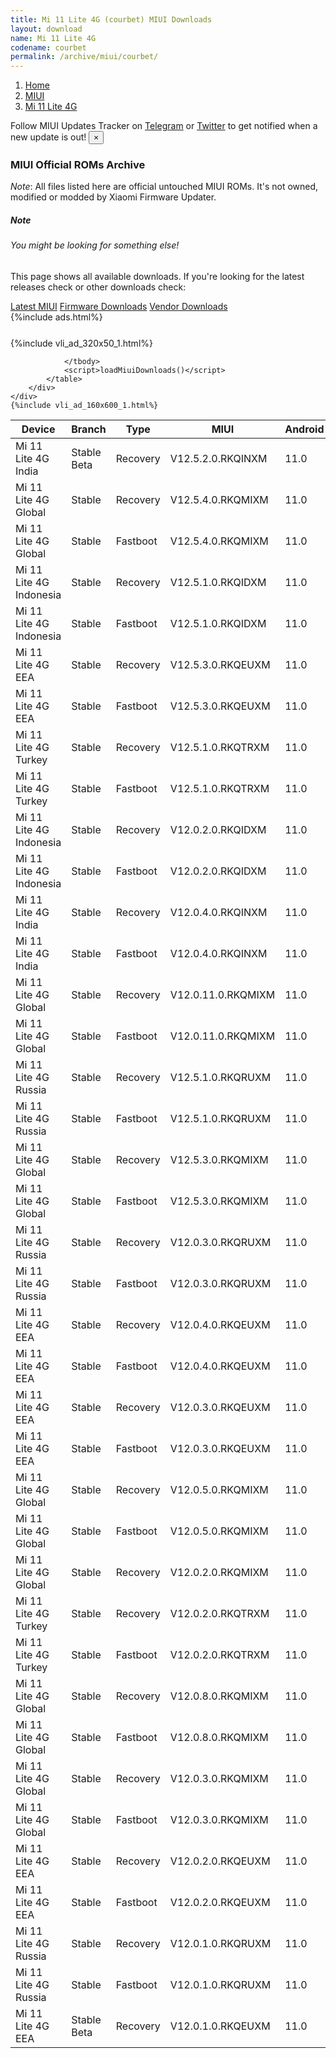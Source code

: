 ```yaml
---
title: Mi 11 Lite 4G (courbet) MIUI Downloads
layout: download
name: Mi 11 Lite 4G
codename: courbet
permalink: /archive/miui/courbet/
---
```

<nav aria-label="breadcrumb">
    <ol class="breadcrumb">
        <li class="breadcrumb-item"><a href="/">Home</a></li>
        <li class="breadcrumb-item"><a href="/miui/">MIUI</a></li>
        <li class="breadcrumb-item active" aria-current="page"><a href="/miui/courbet/">Mi 11 Lite 4G</a></li>
    </ol>
</nav>
<div class="alert alert-primary alert-dismissible fade show" role="alert">
    Follow MIUI Updates Tracker on <a href="https://t.me/MIUIUpdatesTracker" class="alert-link">Telegram</a>
     or <a href="https://twitter.com/MiFwUpdater" class="alert-link">Twitter</a> to get notified when a new update is out!
    <button type="button" class="close" data-dismiss="alert" aria-label="Close">
        <span aria-hidden="true">&times;</span>
    </button>
</div>

### MIUI Official ROMs Archive
*Note*: All files listed here are official untouched MIUI ROMs. It's not owned, modified or modded by Xiaomi Firmware Updater.
<div class="card">
  <div class="card-body">
    <h5 class="card-title">Note</h5>
    <h6 class="card-subtitle mb-2 text-muted">You might be looking for something else!</h6>
    <p class="card-text">This page shows all available downloads.
     If you're looking for the latest releases check or other downloads check:</p>
    <a href="/miui/courbet/" class="card-link">Latest MIUI</a>
    <a href="/firmware/courbet/" class="card-link">Firmware Downloads</a>
    <a href="/vendor/courbet/" class="card-link">Vendor Downloads</a>
  </div>
</div>
{%include ads.html%}
<div class="row justify-content-center">
    <div class="col-10">
        <div class="table-responsive-md" style="margin-top: 25px;">
            {%include vli_ad_320x50_1.html%}
            <table id="miui" class="display dt-responsive nowrap compact table table-striped table-hover table-sm">
                <thead class="thead-dark">
                    <tr>
                        <th data-ref="device">Device</th>
                        <th data-ref="branch">Branch</th>
                        <th data-ref="type">Type</th>
                        <th data-ref="miui">MIUI</th>
                        <th data-ref="android">Android</th>
                        <th data-ref="size">Size</th>
                        <th data-ref="size">Date</th>
                        <th data-ref="link">Link</th>
                    </tr>
                </thead>
                <tbody>
                <tr><td>Mi 11 Lite 4G India</td><td>Stable Beta</td><td>Recovery</td><td>V12.5.2.0.RKQINXM</td><td>11.0</td><td>2.9 GB</td><td>2021-08-13</td><td><a href="/miui/courbet/stable beta/V12.5.2.0.RKQINXM/">Download</a></td></tr>
<tr><td>Mi 11 Lite 4G Global</td><td>Stable</td><td>Recovery</td><td>V12.5.4.0.RKQMIXM</td><td>11.0</td><td>2.9 GB</td><td>2021-08-10</td><td><a href="/miui/courbet/stable/V12.5.4.0.RKQMIXM/">Download</a></td></tr>
<tr><td>Mi 11 Lite 4G Global</td><td>Stable</td><td>Fastboot</td><td>V12.5.4.0.RKQMIXM</td><td>11.0</td><td>5.3 GB</td><td>2021-08-04</td><td><a href="/miui/courbet/stable/V12.5.4.0.RKQMIXM/">Download</a></td></tr>
<tr><td>Mi 11 Lite 4G Indonesia</td><td>Stable</td><td>Recovery</td><td>V12.5.1.0.RKQIDXM</td><td>11.0</td><td>2.9 GB</td><td>2021-07-09</td><td><a href="/miui/courbet/stable/V12.5.1.0.RKQIDXM/">Download</a></td></tr>
<tr><td>Mi 11 Lite 4G Indonesia</td><td>Stable</td><td>Fastboot</td><td>V12.5.1.0.RKQIDXM</td><td>11.0</td><td>4.5 GB</td><td>2021-06-30</td><td><a href="/miui/courbet/stable/V12.5.1.0.RKQIDXM/">Download</a></td></tr>
<tr><td>Mi 11 Lite 4G EEA</td><td>Stable</td><td>Recovery</td><td>V12.5.3.0.RKQEUXM</td><td>11.0</td><td>2.9 GB</td><td>2021-07-06</td><td><a href="/miui/courbet/stable/V12.5.3.0.RKQEUXM/">Download</a></td></tr>
<tr><td>Mi 11 Lite 4G EEA</td><td>Stable</td><td>Fastboot</td><td>V12.5.3.0.RKQEUXM</td><td>11.0</td><td>5.2 GB</td><td>2021-06-25</td><td><a href="/miui/courbet/stable/V12.5.3.0.RKQEUXM/">Download</a></td></tr>
<tr><td>Mi 11 Lite 4G Turkey</td><td>Stable</td><td>Recovery</td><td>V12.5.1.0.RKQTRXM</td><td>11.0</td><td>2.9 GB</td><td>2021-07-06</td><td><a href="/miui/courbet/stable/V12.5.1.0.RKQTRXM/">Download</a></td></tr>
<tr><td>Mi 11 Lite 4G Turkey</td><td>Stable</td><td>Fastboot</td><td>V12.5.1.0.RKQTRXM</td><td>11.0</td><td>4.3 GB</td><td>2021-06-30</td><td><a href="/miui/courbet/stable/V12.5.1.0.RKQTRXM/">Download</a></td></tr>
<tr><td>Mi 11 Lite 4G Indonesia</td><td>Stable</td><td>Recovery</td><td>V12.0.2.0.RKQIDXM</td><td>11.0</td><td>2.9 GB</td><td>2021-05-26</td><td><a href="/miui/courbet/stable/V12.0.2.0.RKQIDXM/">Download</a></td></tr>
<tr><td>Mi 11 Lite 4G Indonesia</td><td>Stable</td><td>Fastboot</td><td>V12.0.2.0.RKQIDXM</td><td>11.0</td><td>4.5 GB</td><td>2021-04-22</td><td><a href="/miui/courbet/stable/V12.0.2.0.RKQIDXM/">Download</a></td></tr>
<tr><td>Mi 11 Lite 4G India</td><td>Stable</td><td>Recovery</td><td>V12.0.4.0.RKQINXM</td><td>11.0</td><td>2.8 GB</td><td>2021-05-24</td><td><a href="/miui/courbet/stable/V12.0.4.0.RKQINXM/">Download</a></td></tr>
<tr><td>Mi 11 Lite 4G India</td><td>Stable</td><td>Fastboot</td><td>V12.0.4.0.RKQINXM</td><td>11.0</td><td>3.4 GB</td><td>2021-04-22</td><td><a href="/miui/courbet/stable/V12.0.4.0.RKQINXM/">Download</a></td></tr>
<tr><td>Mi 11 Lite 4G Global</td><td>Stable</td><td>Recovery</td><td>V12.0.11.0.RKQMIXM</td><td>11.0</td><td>2.9 GB</td><td>2021-05-24</td><td><a href="/miui/courbet/stable/V12.0.11.0.RKQMIXM/">Download</a></td></tr>
<tr><td>Mi 11 Lite 4G Global</td><td>Stable</td><td>Fastboot</td><td>V12.0.11.0.RKQMIXM</td><td>11.0</td><td>5.1 GB</td><td>2021-05-19</td><td><a href="/miui/courbet/stable/V12.0.11.0.RKQMIXM/">Download</a></td></tr>
<tr><td>Mi 11 Lite 4G Russia</td><td>Stable</td><td>Recovery</td><td>V12.5.1.0.RKQRUXM</td><td>11.0</td><td>2.9 GB</td><td>2021-07-02</td><td><a href="/miui/courbet/stable/V12.5.1.0.RKQRUXM/">Download</a></td></tr>
<tr><td>Mi 11 Lite 4G Russia</td><td>Stable</td><td>Fastboot</td><td>V12.5.1.0.RKQRUXM</td><td>11.0</td><td>4.7 GB</td><td>2021-06-25</td><td><a href="/miui/courbet/stable/V12.5.1.0.RKQRUXM/">Download</a></td></tr>
<tr><td>Mi 11 Lite 4G Global</td><td>Stable</td><td>Recovery</td><td>V12.5.3.0.RKQMIXM</td><td>11.0</td><td>2.9 GB</td><td>2021-06-25</td><td><a href="/miui/courbet/stable/V12.5.3.0.RKQMIXM/">Download</a></td></tr>
<tr><td>Mi 11 Lite 4G Global</td><td>Stable</td><td>Fastboot</td><td>V12.5.3.0.RKQMIXM</td><td>11.0</td><td>5.2 GB</td><td>2021-06-22</td><td><a href="/miui/courbet/stable/V12.5.3.0.RKQMIXM/">Download</a></td></tr>
<tr><td>Mi 11 Lite 4G Russia</td><td>Stable</td><td>Recovery</td><td>V12.0.3.0.RKQRUXM</td><td>11.0</td><td>2.9 GB</td><td>2021-04-22</td><td><a href="/miui/courbet/stable/V12.0.3.0.RKQRUXM/">Download</a></td></tr>
<tr><td>Mi 11 Lite 4G Russia</td><td>Stable</td><td>Fastboot</td><td>V12.0.3.0.RKQRUXM</td><td>11.0</td><td>4.4 GB</td><td>2021-04-17</td><td><a href="/miui/courbet/stable/V12.0.3.0.RKQRUXM/">Download</a></td></tr>
<tr><td>Mi 11 Lite 4G EEA</td><td>Stable</td><td>Recovery</td><td>V12.0.4.0.RKQEUXM</td><td>11.0</td><td>2.9 GB</td><td>2021-04-19</td><td><a href="/miui/courbet/stable/V12.0.4.0.RKQEUXM/">Download</a></td></tr>
<tr><td>Mi 11 Lite 4G EEA</td><td>Stable</td><td>Fastboot</td><td>V12.0.4.0.RKQEUXM</td><td>11.0</td><td>5.0 GB</td><td>2021-04-13</td><td><a href="/miui/courbet/stable/V12.0.4.0.RKQEUXM/">Download</a></td></tr>
<tr><td>Mi 11 Lite 4G EEA</td><td>Stable</td><td>Recovery</td><td>V12.0.3.0.RKQEUXM</td><td>11.0</td><td>2.9 GB</td><td>2021-04-08</td><td><a href="/miui/courbet/stable/V12.0.3.0.RKQEUXM/">Download</a></td></tr>
<tr><td>Mi 11 Lite 4G EEA</td><td>Stable</td><td>Fastboot</td><td>V12.0.3.0.RKQEUXM</td><td>11.0</td><td>4.7 GB</td><td>2021-03-02</td><td><a href="/miui/courbet/stable/V12.0.3.0.RKQEUXM/">Download</a></td></tr>
<tr><td>Mi 11 Lite 4G Global</td><td>Stable</td><td>Recovery</td><td>V12.0.5.0.RKQMIXM</td><td>11.0</td><td>2.8 GB</td><td>2021-04-06</td><td><a href="/miui/courbet/stable/V12.0.5.0.RKQMIXM/">Download</a></td></tr>
<tr><td>Mi 11 Lite 4G Global</td><td>Stable</td><td>Fastboot</td><td>V12.0.5.0.RKQMIXM</td><td>11.0</td><td>4.6 GB</td><td>2021-03-03</td><td><a href="/miui/courbet/stable/V12.0.5.0.RKQMIXM/">Download</a></td></tr>
<tr><td>Mi 11 Lite 4G Global</td><td>Stable</td><td>Recovery</td><td>V12.0.2.0.RKQMIXM</td><td>11.0</td><td>2.8 GB</td><td>2021-03-31</td><td><a href="/miui/courbet/stable/V12.0.2.0.RKQMIXM/">Download</a></td></tr>
<tr><td>Mi 11 Lite 4G Turkey</td><td>Stable</td><td>Recovery</td><td>V12.0.2.0.RKQTRXM</td><td>11.0</td><td>2.9 GB</td><td>2021-04-26</td><td><a href="/miui/courbet/stable/V12.0.2.0.RKQTRXM/">Download</a></td></tr>
<tr><td>Mi 11 Lite 4G Turkey</td><td>Stable</td><td>Fastboot</td><td>V12.0.2.0.RKQTRXM</td><td>11.0</td><td>4.1 GB</td><td>2021-04-17</td><td><a href="/miui/courbet/stable/V12.0.2.0.RKQTRXM/">Download</a></td></tr>
<tr><td>Mi 11 Lite 4G Global</td><td>Stable</td><td>Recovery</td><td>V12.0.8.0.RKQMIXM</td><td>11.0</td><td>2.8 GB</td><td>2021-04-16</td><td><a href="/miui/courbet/stable/V12.0.8.0.RKQMIXM/">Download</a></td></tr>
<tr><td>Mi 11 Lite 4G Global</td><td>Stable</td><td>Fastboot</td><td>V12.0.8.0.RKQMIXM</td><td>11.0</td><td>4.9 GB</td><td>2021-04-13</td><td><a href="/miui/courbet/stable/V12.0.8.0.RKQMIXM/">Download</a></td></tr>
<tr><td>Mi 11 Lite 4G Global</td><td>Stable</td><td>Recovery</td><td>V12.0.3.0.RKQMIXM</td><td>11.0</td><td>2.8 GB</td><td>2021-03-31</td><td><a href="/miui/courbet/stable/V12.0.3.0.RKQMIXM/">Download</a></td></tr>
<tr><td>Mi 11 Lite 4G Global</td><td>Stable</td><td>Fastboot</td><td>V12.0.3.0.RKQMIXM</td><td>11.0</td><td>4.4 GB</td><td>2021-01-30</td><td><a href="/miui/courbet/stable/V12.0.3.0.RKQMIXM/">Download</a></td></tr>
<tr><td>Mi 11 Lite 4G EEA</td><td>Stable</td><td>Recovery</td><td>V12.0.2.0.RKQEUXM</td><td>11.0</td><td>2.9 GB</td><td>2021-03-31</td><td><a href="/miui/courbet/stable/V12.0.2.0.RKQEUXM/">Download</a></td></tr>
<tr><td>Mi 11 Lite 4G EEA</td><td>Stable</td><td>Fastboot</td><td>V12.0.2.0.RKQEUXM</td><td>11.0</td><td>4.5 GB</td><td>2021-02-03</td><td><a href="/miui/courbet/stable/V12.0.2.0.RKQEUXM/">Download</a></td></tr>
<tr><td>Mi 11 Lite 4G Russia</td><td>Stable</td><td>Recovery</td><td>V12.0.1.0.RKQRUXM</td><td>11.0</td><td>2.8 GB</td><td>2021-03-31</td><td><a href="/miui/courbet/stable/V12.0.1.0.RKQRUXM/">Download</a></td></tr>
<tr><td>Mi 11 Lite 4G Russia</td><td>Stable</td><td>Fastboot</td><td>V12.0.1.0.RKQRUXM</td><td>11.0</td><td>4.2 GB</td><td>2021-01-30</td><td><a href="/miui/courbet/stable/V12.0.1.0.RKQRUXM/">Download</a></td></tr>
<tr><td>Mi 11 Lite 4G EEA</td><td>Stable Beta</td><td>Recovery</td><td>V12.0.1.0.RKQEUXM</td><td>11.0</td><td>2.8 GB</td><td>2021-03-31</td><td><a href="/miui/courbet/stable beta/V12.0.1.0.RKQEUXM/">Download</a></td></tr>

                </tbody>
                <script>loadMiuiDownloads()</script>
            </table>
        </div>
    </div>
    {%include vli_ad_160x600_1.html%}
</div>
